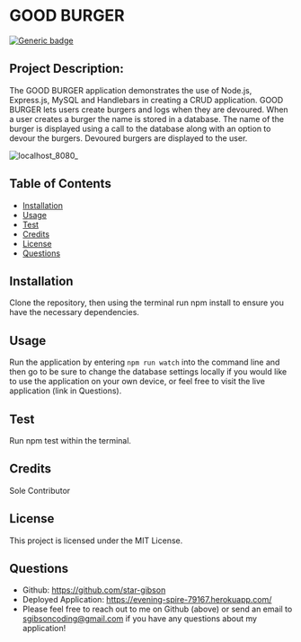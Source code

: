 
# GOOD BURGER
[![Generic badge](https://img.shields.io/badge/License-MIT-blue.svg)](https://shields.io/)

## Project Description: 
The GOOD BURGER application demonstrates the use of Node.js, Express.js, MySQL and Handlebars in creating a CRUD application. GOOD BURGER lets users create burgers and logs when they are devoured. When a user creates a burger the name is stored in a database. The name of the burger is displayed using a call to the database along with an option to devour the burgers. Devoured burgers are displayed to the user.

![localhost_8080_](https://user-images.githubusercontent.com/72622031/102141711-495abb00-3e2f-11eb-8ec9-106f9b8ebc8e.png)

## Table of Contents
  * [Installation](#installation)
  * [Usage](#usage)
  * [Test](#test)
  * [Credits](#credits)
  * [License](#license)
  * [Questions](#questions)

## Installation
Clone the repository, then using the terminal run npm install to ensure you have the necessary dependencies.

## Usage
Run the application by entering `npm run watch` into the command line and then go to be sure to change the database settings locally if you would like to use the application on your own device, or feel free to visit the live application (link in Questions).

## Test
Run npm test within the terminal.

## Credits
Sole Contributor

## License
This project is licensed under the MIT License.

## Questions
  * Github: https://github.com/star-gibson
  * Deployed Application: https://evening-spire-79167.herokuapp.com/ 
  * Please feel free to reach out to me on Github (above) or send an email to sgibsoncoding@gmail.com if you have any questions about my application!

